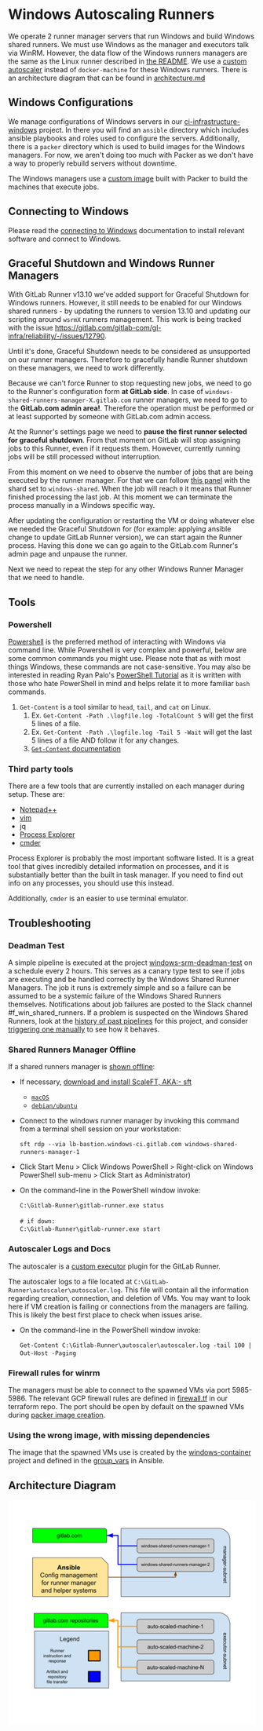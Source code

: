 # Windows Autoscaling Runners

We operate 2 runner manager servers that run Windows and build Windows shared runners. We
must use Windows as the manager and executors talk via WinRM. However, the data flow
of the Windows runners managers are the same as the Linux runner described in
[the README](../README.md). We use a [custom autoscaler](https://gitlab.com/gitlab-org/ci-cd/custom-executor-drivers/autoscaler)
instead of `docker-machine` for these Windows runners. There is an architecture diagram that
can be found in [architecture.md](./architecture.md)

## Windows Configurations

We manage configurations of Windows servers in our [ci-infrastructure-windows](https://ops.gitlab.net/gitlab-com/gl-infra/ci-infrastructure-windows)
project. In there you will find an `ansible` directory which includes ansible playbooks and roles
used to configure the servers. Additionally, there is a `packer` directory which is used to build
images for the Windows managers. For now, we aren't doing too much with Packer as we don't have
a way to properly rebuild servers without downtime.

The Windows managers use a [custom image](https://gitlab.com/gitlab-org/ci-cd/shared-runners/images/gcp/windows-containers/)
built with Packer to build the machines that execute jobs.

## Connecting to Windows

Please read the [connecting to Windows](./connecting.md) documentation
to install relevant software and connect to Windows.

## Graceful Shutdown and Windows Runner Managers

With GitLab Runner v13.10 we've added support for Graceful Shutdown for Windows runners. However, it still needs to be
enabled for our Windows shared runners - by updating the runners to version 13.10 and updating our scripting around
`wsrmX` runners management. This work is being tracked with the issue <https://gitlab.com/gitlab-com/gl-infra/reliability/-/issues/12790>.

Until it's done, Graceful Shutdown needs to be considered as unsupported on our runner managers. Therefore to
gracefully handle Runner shutdown on these managers, we need to work differently.

Because we can't force Runner to stop requesting new jobs, we need to go to the Runner's configuration
form **at GitLab side**. In case of `windows-shared-runners-manager-X.gitlab.com` runner managers, we need
to go to the **GitLab.com admin area!**. Therefore the operation must be performed or at least supported
by someone with GitLab.com admin access.

At the Runner's settings page we need to **pause the first runner selected for graceful shutdown**. From that moment
on GitLab will stop assigning jobs to this Runner, even if it requests them. However, currently running jobs will be
still processed without interruption.

From this moment on we need to observe the number of jobs that are being executed by the runner manager. For that
we can follow [this panel](https://dashboards.gitlab.net/d/000000159/ci?viewPanel=28&orgId=1&var-shard=windows-shared&var-runner_type=All&var-runner_managers=All&var-gitlab_env=gprd&var-gl_monitor_fqdn=All&var-has_minutes=yes&var-runner_job_failure_reason=All&var-jobs_running_for_project=0&var-runner_request_endpoint_status=All)
with the shard set to `windows-shared`. When the job will reach `0` it means that Runner finished processing the last
job. At this moment we can terminate the process manually in a Windows specific way.

After updating the configuration or restarting the VM or doing whatever else we needed the Graceful Shutdown for
(for example: applying ansible change to update GitLab Runner version), we can start again the Runner process. Having
this done we can go again to the GitLab.com Runner's admin page and unpause the runner.

Next we need to repeat the step for any other Windows Runner Manager that we need to handle.

## Tools

### Powershell

[Powershell](https://docs.microsoft.com/en-us/powershell/) is the preferred method
of interacting with Windows via command line. While Powershell is very complex and
powerful, below are some common commands you might use. Please note that as with
most things Windows, these commands are not case-sensitive. You may also be interested
in reading Ryan Palo's [PowerShell Tutorial](https://simpleprogrammer.com/powershell-tutorial/)
as it is written with those who hate PowerShell in mind and helps relate it to
more familiar `bash` commands.

1. `Get-Content` is a tool similar to `head`, `tail`, and `cat` on Linux.
   1. Ex. `Get-Content -Path .\logfile.log -TotalCount 5` will get the first 5 lines of a file.
   2. Ex. `Get-Content -Path .\logfile.log -Tail 5 -Wait` will get the last 5 lines of a file AND follow it for any changes.
   3. [`Get-Content` documentation](https://docs.microsoft.com/en-us/powershell/module/microsoft.powershell.management/get-content?view=powershell-7)

### Third party tools

There are a few tools that are currently installed on each manager during setup. These are:

- [Notepad++](https://notepad-plus-plus.org/)
- [vim](https://chocolatey.org/packages/vim)
- jq
- [Process Explorer](https://docs.microsoft.com/en-us/sysinternals/downloads/process-explorer)
- [cmder](https://cmder.net/)

Process Explorer is probably the most important software listed. It is a great tool that gives
incredibly detailed information on processes, and it is substantially better than the built in
task manager. If you need to find out info on any processes, you should use this instead.

Additionally, `cmder` is an easier to use terminal emulator.

## Troubleshooting

### Deadman Test

A simple pipeline is executed at the project [windows-srm-deadman-test](https://gitlab.com/gitlab-org/ci-cd/tests/windows-srm-deadman-test) on a schedule every 2 hours. This serves as a canary type test to see if jobs are executing and be handled correctly by the Windows Shared Runner Managers. The job it runs is extremely simple and so a failure can be assumed to be a systemic failure of the Windows Shared Runners themselves. Notifications about job failures are posted to the Slack channel #f_win_shared_runners. If a problem is suspected on the Windows Shared Runners, look at the [history of past pipelines](https://gitlab.com/gitlab-org/ci-cd/tests/windows-srm-deadman-test/-/pipelines) for this project, and consider [triggering one manually](https://gitlab.com/gitlab-org/ci-cd/tests/windows-srm-deadman-test/-/pipelines/new) to see how it behaves.

### Shared Runners Manager Offline

If a shared runners manager is [shown offline](https://gitlab.com/gitlab-com/gl-infra/reliability/-/issues/9186):

- If necessary, [download and install ScaleFT, AKA:- sft](https://gitlab.com/gitlab-com/runbooks/-/blob/master/docs/ci-runners/cicd/windows/connecting.md#required-software)
  - [`macOS`](https://help.okta.com/en/prod/Content/Topics/Adv_Server_Access/docs/sft-osx.htm)
  - [`debian/ubuntu`](https://help.okta.com/en/prod/Content/Topics/Adv_Server_Access/docs/sft-ubuntu.htm)
- Connect to the windows runner manager by invoking this command from a terminal shell session on your workstation:

  ```
  sft rdp --via lb-bastion.windows-ci.gitlab.com windows-shared-runners-manager-1
  ```

- Click Start Menu > Click Windows PowerShell > Right-click on Windows PowerShell sub-menu > Click Start as Administrator)
- On the command-line in the PowerShell window invoke:

  ```
  C:\Gitlab-Runner\gitlab-runner.exe status

  # if down:
  C:\Gitlab-Runner\gitlab-runner.exe start
  ```

### Autoscaler Logs and Docs

The autoscaler is a [custom executor](https://docs.gitlab.com/runner/executors/custom.html) plugin
for the GitLab Runner.

The autoscaler logs to a file located at `C:\GitLab-Runner\autoscaler\autoscaler.log`. This file
will contain all the information regarding creation, connection, and deletion of VMs. You may want to look
here if VM creation is failing or connections from the managers are failing. This is likely
the best first place to check when issues arise.

- On the command-line in the PowerShell window invoke:

  ```
  Get-Content C:\Gitlab-Runner\autoscaler\autoscaler.log -tail 100 | Out-Host -Paging
  ```

### Firewall rules for winrm

The managers must be able to connect to the spawned VMs via port 5985-5986.
The relevant GCP firewall rules are defined in [firewall.tf](https://ops.gitlab.net/gitlab-com/gitlab-com-infrastructure/-/blob/master/environments/windows-ci/firewall.tf#L15-30)
in our terraform repo. The port should be open by default on the spawned
VMs during [packer image creation](https://gitlab.com/gitlab-org/ci-cd/shared-runners/images/gcp/windows-containers/-/blob/master/packer.json#L28-31).

### Using the wrong image, with missing dependencies

The image that the spawned VMs use is created by the [windows-container](https://gitlab.com/gitlab-org/ci-cd/shared-runners/images/gcp/windows-containers)
project and defined in the [group_vars](https://ops.gitlab.net/gitlab-com/gl-infra/ci-infrastructure-windows/-/blob/master/ansible/group_vars/gcp_role_runner_manager.yml#L48)
in Ansible.

## Architecture Diagram

![windows runner diagram](./img/windows-diagram.svg)
